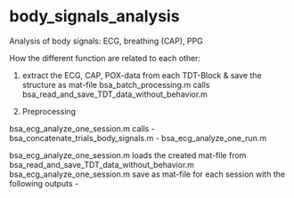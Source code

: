 # body_signals_analysis
Analysis of body signals: ECG, breathing (CAP), PPG


How the different function are related to each other: 

1. extract the ECG, CAP, POX-data from each TDT-Block & save the structure as mat-file
bsa_batch_processing.m calls  bsa_read_and_save_TDT_data_without_behavior.m

2. Preprocessing


bsa_ecg_analyze_one_session.m calls 
        - bsa_concatenate_trials_body_signals.m
        - bsa_ecg_analyze_one_run.m

bsa_ecg_analyze_one_session.m loads the created mat-file from bsa_read_and_save_TDT_data_without_behavior.m
bsa_ecg_analyze_one_session.m save as mat-file for each session with the following outputs
        - 